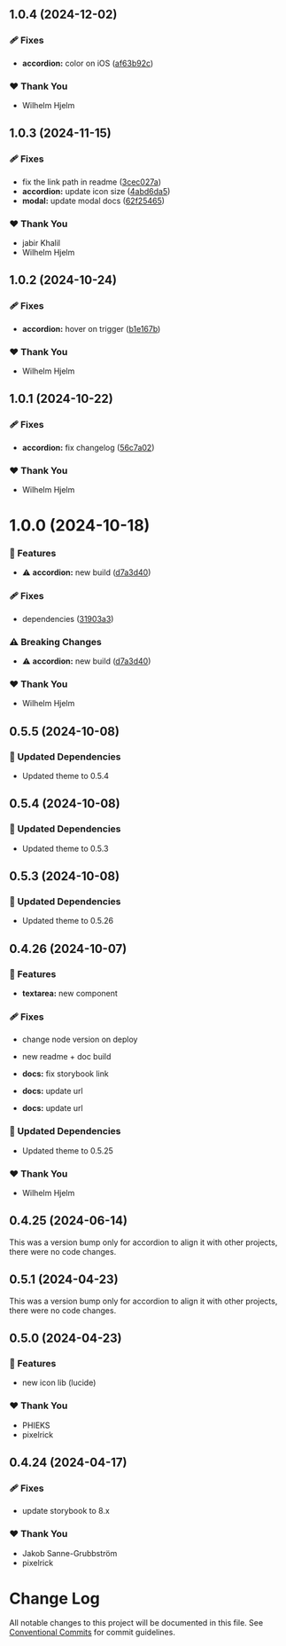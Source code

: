 ## 1.0.4 (2024-12-02)

### 🩹 Fixes

- **accordion:** color on iOS ([af63b92c](https://github.com/migrationsverket/midas/commit/af63b92c))

### ❤️  Thank You

- Wilhelm Hjelm

## 1.0.3 (2024-11-15)

### 🩹 Fixes

- fix the link path in readme ([3cec027a](https://github.com/migrationsverket/midas/commit/3cec027a))
- **accordion:** update icon size ([4abd6da5](https://github.com/migrationsverket/midas/commit/4abd6da5))
- **modal:** update modal docs ([62f25465](https://github.com/migrationsverket/midas/commit/62f25465))

### ❤️  Thank You

- jabir Khalil
- Wilhelm Hjelm

## 1.0.2 (2024-10-24)

### 🩹 Fixes

- **accordion:** hover on trigger ([b1e167b](https://github.com/migrationsverket/midas/commit/b1e167b))

### ❤️  Thank You

- Wilhelm Hjelm

## 1.0.1 (2024-10-22)

### 🩹 Fixes

- **accordion:** fix changelog ([56c7a02](https://github.com/migrationsverket/midas/commit/56c7a02))

### ❤️  Thank You

- Wilhelm Hjelm

# 1.0.0 (2024-10-18)

### 🚀 Features

- ⚠️ **accordion:** new build ([d7a3d40](https://github.com/migrationsverket/midas/commit/d7a3d40))

### 🩹 Fixes

- dependencies ([31903a3](https://github.com/migrationsverket/midas/commit/31903a3))

### ⚠️ Breaking Changes

- ⚠️ **accordion:** new build ([d7a3d40](https://github.com/migrationsverket/midas/commit/d7a3d40))

### ❤️ Thank You

- Wilhelm Hjelm

## 0.5.5 (2024-10-08)

### 🧱 Updated Dependencies

- Updated theme to 0.5.4

## 0.5.4 (2024-10-08)

### 🧱 Updated Dependencies

- Updated theme to 0.5.3

## 0.5.3 (2024-10-08)

### 🧱 Updated Dependencies

- Updated theme to 0.5.26

## 0.4.26 (2024-10-07)

### 🚀 Features

- **textarea:** new component

### 🩹 Fixes

- change node version on deploy

- new readme + doc build

- **docs:** fix storybook link

- **docs:** update url

- **docs:** update url

### 🧱 Updated Dependencies

- Updated theme to 0.5.25

### ❤️ Thank You

- Wilhelm Hjelm

## 0.4.25 (2024-06-14)

This was a version bump only for accordion to align it with other projects, there were no code changes.

## 0.5.1 (2024-04-23)

This was a version bump only for accordion to align it with other projects, there were no code changes.

## 0.5.0 (2024-04-23)

### 🚀 Features

- new icon lib (lucide)

### ❤️ Thank You

- PHIEKS
- pixelrick

## 0.4.24 (2024-04-17)

### 🩹 Fixes

- update storybook to 8.x

### ❤️ Thank You

- Jakob Sanne-Grubbström
- pixelrick

# Change Log

All notable changes to this project will be documented in this file.
See [Conventional Commits](https://conventionalcommits.org) for commit guidelines.
